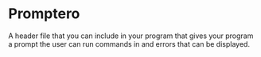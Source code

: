 # Promptero
A header file that you can include in your program that gives your program a prompt the user can run commands in and errors that can be displayed.
